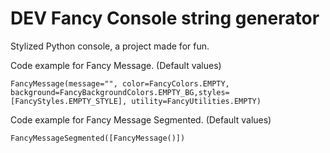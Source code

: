 # DEV Fancy Console string generator

Stylized Python console, a project made for fun.

Code example for Fancy Message. (Default values)

``FancyMessage(message="", color=FancyColors.EMPTY, background=FancyBackgroundColors.EMPTY_BG,styles=[FancyStyles.EMPTY_STYLE], utility=FancyUtilities.EMPTY)``

Code example for Fancy Message Segmented. (Default values)

``FancyMessageSegmented([FancyMessage()])``